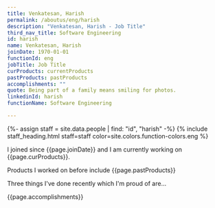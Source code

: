```yaml
---
title: Venkatesan, Harish
permalink: /aboutus/eng/harish
description: "Venkatesan, Harish - Job Title"
third_nav_title: Software Engineering
id: harish
name: Venkatesan, Harish
joinDate: 1970-01-01
functionId: eng
jobTitle: Job Title
curProducts: currentProducts
pastProducts: pastProducts
accomplishments: ""
quote: Being part of a family means smiling for photos.
linkedinId: harish
functionName: Software Engineering

---
```


{%- assign staff = site.data.people | find: "id", "harish" -%}
{% include staff_heading.html staff=staff color=site.colors.function-colors.eng %}

<p>I joined since {{page.joinDate}} and I am currently working on {{page.curProducts}}.</p>

<p>Products I worked on before include {{page.pastProducts}}</p>

<p>Three things I've done recently which I'm proud of are...</p>
{{page.accomplishments}}

